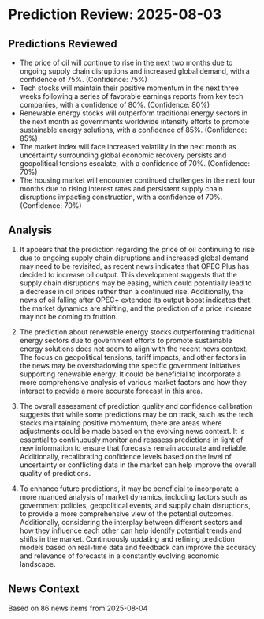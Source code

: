 # Prediction Review: 2025-08-03

## Predictions Reviewed

- The price of oil will continue to rise in the next two months due to ongoing supply chain disruptions and increased global demand, with a confidence of 75%. (Confidence: 75%)
- Tech stocks will maintain their positive momentum in the next three weeks following a series of favorable earnings reports from key tech companies, with a confidence of 80%. (Confidence: 80%)
- Renewable energy stocks will outperform traditional energy sectors in the next month as governments worldwide intensify efforts to promote sustainable energy solutions, with a confidence of 85%. (Confidence: 85%)
- The market index will face increased volatility in the next month as uncertainty surrounding global economic recovery persists and geopolitical tensions escalate, with a confidence of 70%. (Confidence: 70%)
- The housing market will encounter continued challenges in the next four months due to rising interest rates and persistent supply chain disruptions impacting construction, with a confidence of 70%. (Confidence: 70%)

## Analysis

1. It appears that the prediction regarding the price of oil continuing to rise due to ongoing supply chain disruptions and increased global demand may need to be revisited, as recent news indicates that OPEC Plus has decided to increase oil output. This development suggests that the supply chain disruptions may be easing, which could potentially lead to a decrease in oil prices rather than a continued rise. Additionally, the news of oil falling after OPEC+ extended its output boost indicates that the market dynamics are shifting, and the prediction of a price increase may not be coming to fruition.

2. The prediction about renewable energy stocks outperforming traditional energy sectors due to government efforts to promote sustainable energy solutions does not seem to align with the recent news context. The focus on geopolitical tensions, tariff impacts, and other factors in the news may be overshadowing the specific government initiatives supporting renewable energy. It could be beneficial to incorporate a more comprehensive analysis of various market factors and how they interact to provide a more accurate forecast in this area.

3. The overall assessment of prediction quality and confidence calibration suggests that while some predictions may be on track, such as the tech stocks maintaining positive momentum, there are areas where adjustments could be made based on the evolving news context. It is essential to continuously monitor and reassess predictions in light of new information to ensure that forecasts remain accurate and reliable. Additionally, recalibrating confidence levels based on the level of uncertainty or conflicting data in the market can help improve the overall quality of predictions.

4. To enhance future predictions, it may be beneficial to incorporate a more nuanced analysis of market dynamics, including factors such as government policies, geopolitical events, and supply chain disruptions, to provide a more comprehensive view of the potential outcomes. Additionally, considering the interplay between different sectors and how they influence each other can help identify potential trends and shifts in the market. Continuously updating and refining prediction models based on real-time data and feedback can improve the accuracy and relevance of forecasts in a constantly evolving economic landscape.

## News Context

Based on 86 news items from 2025-08-04
